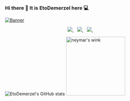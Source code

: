 ### Hi there 👋 It is EtoDemerzel here 💻
[<img src="https://s1.ax1x.com/2020/08/31/dLeCpd.png" alt="Banner"></p>](https://huangweiran.club)
<p align='center'>
  
  <!--<a href="https://wa.me/5518996643974?text=Olá!%20Alexandre">
    <img src="https://img.shields.io/badge/WHATSAPP-%2325D366.svg?&style=for-the-badge&logo=whatsapp&logoColor=white" />    
  </a>&nbsp;&nbsp;-->
  <a href="https://www.linkedin.com/in/weiranhuang/">
    <img src="https://img.shields.io/badge/linkedin-%230077B5.svg?&style=for-the-badge&logo=linkedin&logoColor=white" />
  </a>&nbsp;&nbsp;
    <a href="https://steamcommunity.com/profiles/76561198366671875/">
    <img src="https://img.shields.io/badge/Steam-%23000000.svg?&style=for-the-badge&logo=steam&logoColor=white" />
  </a>&nbsp;&nbsp;
  <a href="mailto:huangweiran1998@outlook.com">
    <img src="https://img.shields.io/badge/outlook-%230078D4.svg?&style=for-the-badge&logo=microsoft%20outlook&logoColor=white"" />
  </a>&nbsp;&nbsp;

  
</p>

![EtoDemerzel's GitHub stats](https://github-readme-stats.vercel.app/api?username=EtoDemerzel0427&count_private=true&show_icons=true&theme=cobalt)          <img src="https://media.giphy.com/media/Z9vibYnH3vugg/giphy.gif" alt="neymar's wink" height=195/>
                                                                    

<!--[![Top Langs](https://github-readme-stats.vercel.app/api/top-langs/?username=EtoDemerzel0427&hide=javascript,html,CSS)](https://github.com/anuraghazra/github-readme-stats)-->
                                                                             
                                                                             

<!--
**EtoDemerzel0427/EtoDemerzel0427** is a ✨ _special_ ✨ repository because its `README.md` (this file) appears on your GitHub profile.

Here are some ideas to get you started:

- 🔭 I’m currently working on ...
- 🌱 I’m currently learning ...
- 👯 I’m looking to collaborate on ...
- 🤔 I’m looking for help with ...
- 💬 Ask me about ...
- 📫 How to reach me: ...
- 😄 Pronouns: ...
- ⚡ Fun fact: ...
-->
